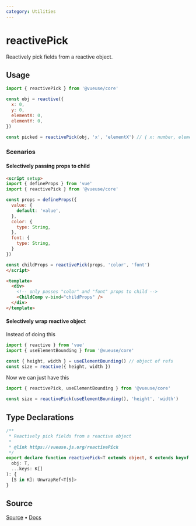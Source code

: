 ```yaml
---
category: Utilities
---
```


# reactivePick

Reactively pick fields from a reactive object.

## Usage

```js
import { reactivePick } from '@vueuse/core'

const obj = reactive({
  x: 0,
  y: 0,
  elementX: 0,
  elementY: 0,
})

const picked = reactivePick(obj, 'x', 'elementX') // { x: number, elementX: number }
```

### Scenarios

#### Selectively passing props to child

```html
<script setup>
import { defineProps } from 'vue'
import { reactivePick } from '@vueuse/core'

const props = defineProps({
  value: {
    default: 'value',
  },
  color: {
    type: String,
  },
  font: {
    type: String,
  }
})

const childProps = reactivePick(props, 'color', 'font')
</script>

<template>
  <div>
    <!-- only passes "color" and "font" props to child -->
    <ChildComp v-bind="childProps" />
  </div>
</template>
```

#### Selectively wrap reactive object

Instead of doing this

```ts
import { reactive } from 'vue'
import { useElementBounding } from '@vueuse/core'

const { height, width } = useElementBounding() // object of refs
const size = reactive({ height, width })
```

Now we can just have this

```ts
import { reactivePick, useElementBounding } from '@vueuse/core'

const size = reactivePick(useElementBounding(), 'height', 'width')
```

<!--FOOTER_STARTS-->
## Type Declarations

```typescript
/**
 * Reactively pick fields from a reactive object
 *
 * @link https://vueuse.js.org/reactivePick
 */
export declare function reactivePick<T extends object, K extends keyof T>(
  obj: T,
  ...keys: K[]
): {
  [S in K]: UnwrapRef<T[S]>
}
```

## Source

[Source](https://github.com/vueuse/vueuse/blob/main/packages/shared/reactivePick/index.ts) • [Docs](https://github.com/vueuse/vueuse/blob/main/packages/shared/reactivePick/index.md)


<!--FOOTER_ENDS-->
